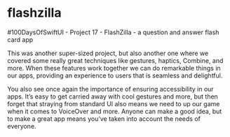 # flashzilla
#100DaysOfSwiftUI - Project 17 - FlashZilla - a question and answer flash card app

This was another super-sized project, but also another one where we covered some really great techniques like gestures, haptics, Combine, and more. When these features work together we can do remarkable things in our apps, providing an experience to users that is seamless and delightful.

You also see once again the importance of ensuring accessibility in our apps. It’s easy to get carried away with cool gestures and more, but then forget that straying from standard UI also means we need to up our game when it comes to VoiceOver and more. Anyone can make a good idea, but to make a great app means you’ve taken into account the needs of everyone.
